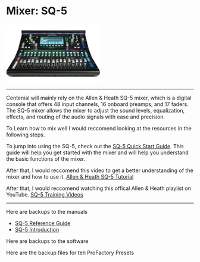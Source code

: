# Mixer: SQ-5
<img src = "SQ-5.png" width="50%" height = "50%">

---
Centenial will mainly rely on the Allen & Heath SQ-5 mixer, which is a digital console that offers 48 input channels, 16 onboard preamps, and 17 faders. The SQ-5 mixer allows the mixer to adjust the sound levels, equalization, effects, and routing of the audio signals with ease and precision.

To Learn how to mix well I would reccomend looking at the resources in the following steps.

To jump into using the SQ-5, check out the [SQ-5 Quick Start Guide](SQ5_Introduction.pdf). This guide will help you get started with the mixer and will help you understand the basic functions of the mixer.

After that, I would reccomend this video to get a better understanding of the mixer and how to use it. [Allen & Heath SQ-5 Tutorial](https://youtu.be/wSR4AUP3kjU)

After that, I would reccomend watching this offical Allen & Heath playlist on YouTube. [SQ-5 Training Videos](https://youtu.be/u1WkHNs52NI)


---
Here are backups to the manuals
- [SQ-5 Reference Guide](SQ_ReferenceGuide.pdf)
- [SQ-5 Introduction](SQ5_Introduction.pdf)

Here are backups to the software


Here are the backup files for teh ProFactory Presets


